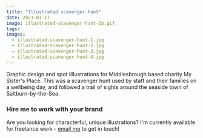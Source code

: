 ```yaml
---
title: "Illustrated scavenger hunt"
date: 2021-01-17
image: illustrated-scavenger-hunt-1b.gif
tags:
images:
  - illustrated-scavenger-hunt-1.jpg
  - illustrated-scavenger-hunt-2.jpg
  - illustrated-scavenger-hunt-3.jpg
  - illustrated-scavenger-hunt-4.jpg
---
```


Graphic design and spot illlustrations for Middlesbrough based charity My Sister's Place. This was a scavenger hunt used by staff and their families on a wellbeing day, and followed a trail of sights around the seaside town of Saltburn-by-the-Sea.

### Hire me to work with your brand
Are you looking for characterful, unique illustrations? I'm currently available for freelance work - [email me](mailto:vicky@vickyhughes.co.uk) to get in touch!
